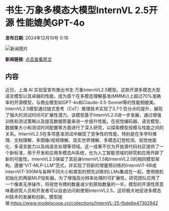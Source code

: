 # 书生·万象多模态大模型InternVL 2.5开源 性能媲美GPT-4o

**发布日期**: 2024年12月10号 0:16

![新闻图片](https://upload.chinaz.com/2024/1210/6386941527557482516679167.png)

**新闻链接**: [点击查看原文](https://www.aibase.com/zh/news/13797)

## 内容

近日，上海 AI 实验室宣布推出书生·万象InternVL2.5模型。这款开源多模态大型语言模型以其卓越的性能，成为首个在多模态理解基准(MMMU)上超过70%准确率的开源模型，与商业模型如GPT-4o和Claude-3.5-Sonnet等的性能相媲美。InternVL2.5模型通过链式思考（CoT）推理技术实现了3.7个百分点的提升，展现了强大的测试时间可扩展性潜力。该模型基于InternVL2.0进一步发展，通过增强训练和测试策略以及提高数据质量来进一步提升性能。在视觉编码器、语言模型、数据集大小和测试时间配置等方面进行了深入研究，以探索模型规模与性能之间的关系。InternVL2.5在多项基准测试中展现了竞争性的性能，特别是在多学科推理、文档理解、多图像/视频理解、现实世界理解、多模态幻觉检测、视觉地面化、多语言能力以及纯语言处理等领域。这一成果不仅为开放源代码社区提供了一个新标准，用于开发和应用多模态AI系统，也为人工智能领域的研究和应用开辟了新的可能性。InternVL2.5保留了其前身InternVL1.5和InternVL2.0的相同模型架构，遵循“ViT-MLP-LLM”范式，并实现了将新的增量预训练的InternViT-6B或InternViT-300M与各种不同大小和类型的预先训练的LLMs集成在一起，使用随机初始化的两层MLP投影器。为了增强高分辨率处理的可扩展性，研究团队应用了一个像素无序操作，将视觉令牌的数量减少到原始数量的一半。模型的开源性质意味着研究人员和开发者可以自由访问和使用InternVL2.5，这将极大地促进多模态AI技术的发展和创新。模型链接:https://www.modelscope.cn/collections/InternVL-25-fbde6e47302942
